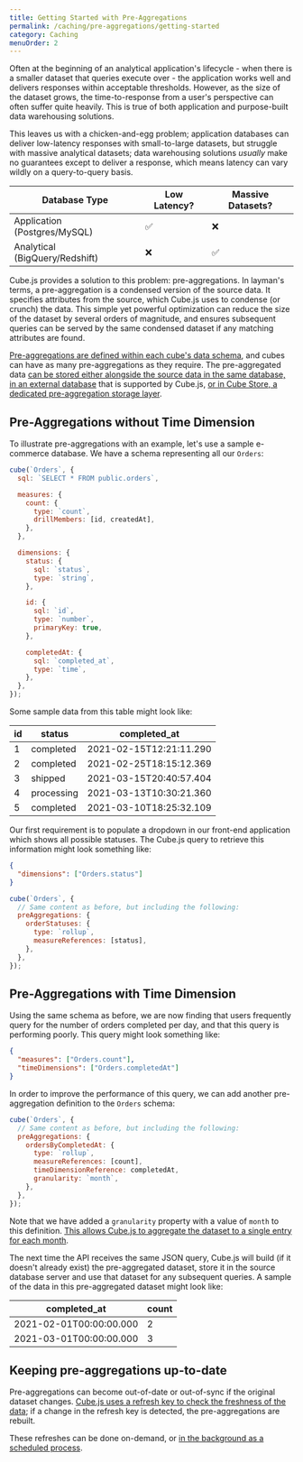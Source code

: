 ```yaml
---
title: Getting Started with Pre-Aggregations
permalink: /caching/pre-aggregations/getting-started
category: Caching
menuOrder: 2
---
```


Often at the beginning of an analytical application's lifecycle - when there is
a smaller dataset that queries execute over - the application works well and
delivers responses within acceptable thresholds. However, as the size of the
dataset grows, the time-to-response from a user's perspective can often suffer
quite heavily. This is true of both application and purpose-built data
warehousing solutions.

This leaves us with a chicken-and-egg problem; application databases can deliver
low-latency responses with small-to-large datasets, but struggle with massive
analytical datasets; data warehousing solutions _usually_ make no guarantees
except to deliver a response, which means latency can vary wildly on a
query-to-query basis.

| Database Type                  | Low Latency? | Massive Datasets? |
| ------------------------------ | ------------ | ----------------- |
| Application (Postgres/MySQL)   | ✅           | ❌                |
| Analytical (BigQuery/Redshift) | ❌           | ✅                |

Cube.js provides a solution to this problem: pre-aggregations. In layman's
terms, a pre-aggregation is a condensed version of the source data. It specifies
attributes from the source, which Cube.js uses to condense (or crunch) the data.
This simple yet powerful optimization can reduce the size of the dataset by
several orders of magnitude, and ensures subsequent queries can be served by the
same condensed dataset if any matching attributes are found.

[Pre-aggregations are defined within each cube's data
schema][ref-schema-preaggs], and cubes can have as many pre-aggregations as they
require. The pre-aggregated data [can be stored either alongside the source data
in the same database, in an external database][ref-schema-preaggs-extvsint] that
is supported by Cube.js, [or in Cube Store, a dedicated pre-aggregation storage
layer][ref-caching-preaggs-cubestore].

## Pre-Aggregations without Time Dimension

To illustrate pre-aggregations with an example, let's use a sample e-commerce
database. We have a schema representing all our `Orders`:

```javascript
cube(`Orders`, {
  sql: `SELECT * FROM public.orders`,

  measures: {
    count: {
      type: `count`,
      drillMembers: [id, createdAt],
    },
  },

  dimensions: {
    status: {
      sql: `status`,
      type: `string`,
    },

    id: {
      sql: `id`,
      type: `number`,
      primaryKey: true,
    },

    completedAt: {
      sql: `completed_at`,
      type: `time`,
    },
  },
});
```

Some sample data from this table might look like:

| **id** | **status** | **completed_at**        |
| ------ | ---------- | ----------------------- |
| 1      | completed  | 2021-02-15T12:21:11.290 |
| 2      | completed  | 2021-02-25T18:15:12.369 |
| 3      | shipped    | 2021-03-15T20:40:57.404 |
| 4      | processing | 2021-03-13T10:30:21.360 |
| 5      | completed  | 2021-03-10T18:25:32.109 |

Our first requirement is to populate a dropdown in our front-end application
which shows all possible statuses. The Cube.js query to retrieve this
information might look something like:

```json
{
  "dimensions": ["Orders.status"]
}
```

```javascript
cube(`Orders`, {
  // Same content as before, but including the following:
  preAggregations: {
    orderStatuses: {
      type: `rollup`,
      measureReferences: [status],
    },
  },
});
```

## Pre-Aggregations with Time Dimension

Using the same schema as before, we are now finding that users frequently query
for the number of orders completed per day, and that this query is performing
poorly. This query might look something like:

```json
{
  "measures": ["Orders.count"],
  "timeDimensions": ["Orders.completedAt"]
}
```

In order to improve the performance of this query, we can add another
pre-aggregation definition to the `Orders` schema:

```javascript
cube(`Orders`, {
  // Same content as before, but including the following:
  preAggregations: {
    ordersByCompletedAt: {
      type: `rollup`,
      measureReferences: [count],
      timeDimensionReference: completedAt,
      granularity: `month`,
    },
  },
});
```

Note that we have added a `granularity` property with a value of `month` to this
definition. [This allows Cube.js to aggregate the dataset to a single entry for
each month][ref-schema-preaggs-examples].

The next time the API receives the same JSON query, Cube.js will build (if it
doesn't already exist) the pre-aggregated dataset, store it in the source
database server and use that dataset for any subsequent queries. A sample of the
data in this pre-aggregated dataset might look like:

| **completed_at**        | **count** |
| ----------------------- | --------- |
| 2021-02-01T00:00:00.000 | 2         |
| 2021-03-01T00:00:00.000 | 3         |

## Keeping pre-aggregations up-to-date

Pre-aggregations can become out-of-date or out-of-sync if the original dataset
changes. [Cube.js uses a refresh key to check the freshness of the
data][ref-caching-preaggs-refresh]; if a change in the refresh key is detected,
the pre-aggregations are rebuilt.

These refreshes can be done on-demand, or [in the background as a scheduled
process][ref-caching-preaggs-bk-refresh].

[ref-schema-preaggs-examples]: /pre-aggregations#rollup-rollup-examples
[ref-caching-preaggs-cubestore]:
  /caching/using-pre-aggregations#pre-aggregations-storage
[ref-caching-preaggs-bk-refresh]:
  /caching/using-pre-aggregations#background-refresh
[ref-caching-preaggs-refresh]: /caching/using-pre-aggregations#refresh-strategy
[ref-schema-preaggs]: /pre-aggregations
[ref-schema-preaggs-extvsint]: /pre-aggregations#external-vs-internal
